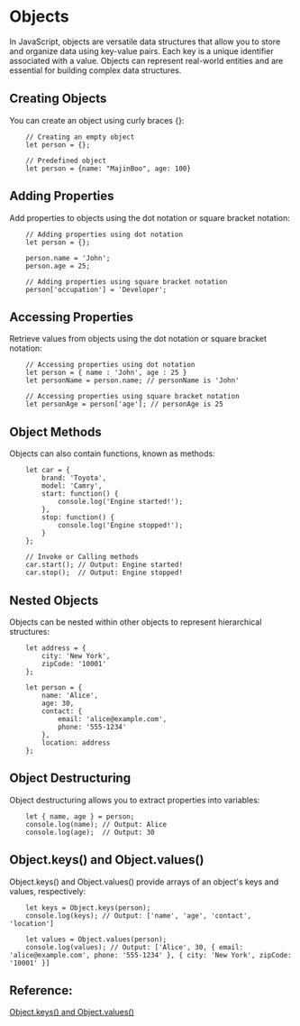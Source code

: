# Objects

In JavaScript, objects are versatile data structures that allow you to store and organize data using key-value pairs. Each key is a unique identifier associated with a value. Objects can represent real-world entities and are essential for building complex data structures.

## Creating Objects

You can create an object using curly braces {}:

```
    // Creating an empty object
    let person = {};

    // Predefined object
    let person = {name: "MajinBoo", age: 100}
```

## Adding Properties

Add properties to objects using the dot notation or square bracket notation:

```
    // Adding properties using dot notation
    let person = {};

    person.name = 'John';
    person.age = 25;

    // Adding properties using square bracket notation
    person['occupation'] = 'Developer';
```

## Accessing Properties

Retrieve values from objects using the dot notation or square bracket notation:

```
    // Accessing properties using dot notation
    let person = { name : 'John', age : 25 }
    let personName = person.name; // personName is 'John'

    // Accessing properties using square bracket notation
    let personAge = person['age']; // personAge is 25
```

## Object Methods

Objects can also contain functions, known as methods:

```
    let car = {
        brand: 'Toyota',
        model: 'Camry',
        start: function() {
            console.log('Engine started!');
        },
        stop: function() {
            console.log('Engine stopped!');
        }
    };

    // Invoke or Calling methods
    car.start(); // Output: Engine started!
    car.stop();  // Output: Engine stopped!
```

## Nested Objects

Objects can be nested within other objects to represent hierarchical structures:

```
    let address = {
        city: 'New York',
        zipCode: '10001'
    };

    let person = {
        name: 'Alice',
        age: 30,
        contact: {
            email: 'alice@example.com',
            phone: '555-1234'
        },
        location: address
    };
```

## Object Destructuring

Object destructuring allows you to extract properties into variables:

```
    let { name, age } = person;
    console.log(name); // Output: Alice
    console.log(age);  // Output: 30
```

## Object.keys() and Object.values()

Object.keys() and Object.values() provide arrays of an object's keys and values, respectively:

```
    let keys = Object.keys(person);
    console.log(keys); // Output: ['name', 'age', 'contact', 'location']

    let values = Object.values(person);
    console.log(values); // Output: ['Alice', 30, { email: 'alice@example.com', phone: '555-1234' }, { city: 'New York', zipCode: '10001' }]
```

## Reference:

<a href="https://developer.mozilla.org/en-US/docs/Web/JavaScript/Reference/Global_Objects/Object/keys">Object.keys() and Object.values()</a>
